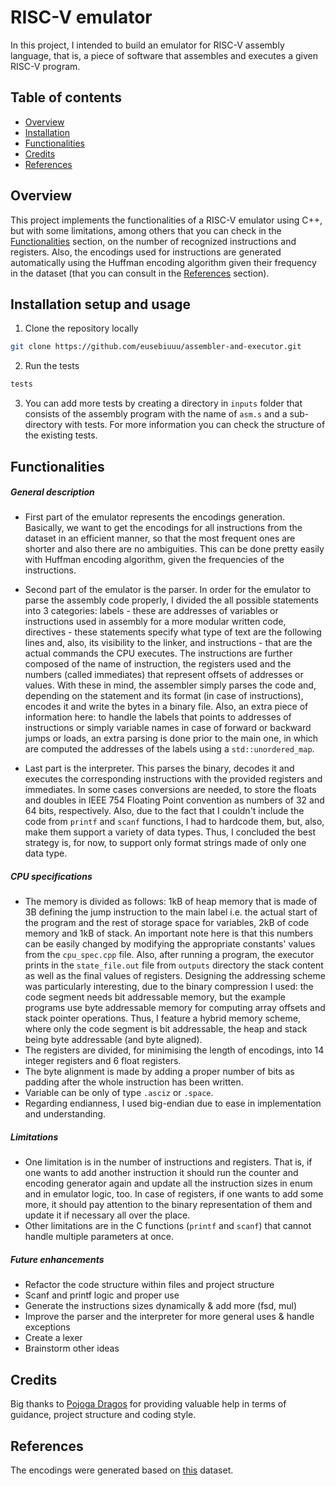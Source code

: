 # RISC-V emulator
In this project, I intended to build an emulator for RISC-V assembly language, that is, a piece of software that assembles and executes a given RISC-V program.

## Table of contents
- [Overview](#overview)
- [Installation](#installation-setup-and-usage)
- [Functionalities](#functionalities)
- [Credits](#credits)
- [References](#references)

## Overview
This project implements the functionalities of a RISC-V emulator using C++, but with some limitations, among others that you can check in the [Functionalities](#functionalities) section, on the number of recognized instructions and registers. Also, the encodings used for instructions are generated automatically using the Huffman encoding algorithm given their frequency in the dataset (that you can consult in the [References](#references) section).

## Installation setup and usage
1. Clone the repository locally
```sh
git clone https://github.com/eusebiuuu/assembler-and-executor.git
```
2. Run the tests
```sh
tests
```
3. You can add more tests by creating a directory in `inputs` folder that consists of the assembly program with the name of `asm.s` and a sub-directory with tests. For more information you can check the structure of the existing tests.


## Functionalities
##### General description
* First part of the emulator represents the encodings generation. Basically, we want to get the encodings for all instructions from the dataset in an efficient manner, so that the most frequent ones are shorter and also there are no ambiguities. This can be done pretty easily with Huffman encoding algorithm, given the frequencies of the instructions.

* Second part of the emulator is the parser. In order for the emulator to parse the assembly code properly, I divided the all possible statements into 3 categories: labels - these are addresses of variables or instructions used in assembly for a more modular written code, directives - these statements specify what type of text are the following lines and, also, its visibility to the linker, and instructions - that are the actual commands the CPU executes. The instructions are further composed of the name of instruction, the registers used and the numbers (called immediates) that represent offsets of addresses or values. With these in mind, the assembler simply parses the code and, depending on the statement and its format (in case of instructions), encodes it and write the bytes in a binary file. Also, an extra piece of information here: to handle the labels that points to addresses of instructions or simply variable names in case of forward or backward jumps or loads, an extra parsing is done prior to the main one, in which are computed the addresses of the labels using a `std::unordered_map`.

* Last part is the interpreter. This parses the binary, decodes it and executes the corresponding instructions with the provided registers and immediates. In some cases conversions are needed, to store the floats and doubles in IEEE 754 Floating Point convention as numbers of 32 and 64 bits, respectively. Also, due to the fact that I couldn't include the code from `printf` and `scanf` functions, I had to hardcode them, but, also, make them support a variety of data types. Thus, I concluded the best strategy is, for now, to support only format strings made of only one data type.

##### CPU specifications
* The memory is divided as follows: 1kB of heap memory that is made of 3B defining the jump instruction to the main label i.e. the actual start of the program and the rest of storage space for variables, 2kB of code memory and 1kB of stack. An important note here is that this numbers can be easily changed by modifying the appropriate constants' values from the `cpu_spec.cpp` file. Also, after running a program, the executor prints in the `state_file.out` file from `outputs` directory the stack content as well as the final values of registers. Designing the addressing scheme was particularly interesting, due to the binary compression I used: the code segment needs bit addressable memory, but the example programs use byte addressable memory for computing array offsets and stack pointer operations. Thus, I feature a hybrid memory scheme, where only the code segment is bit addressable, the heap and stack being byte addressable (and byte aligned).
* The registers are divided, for minimising the length of encodings, into 14 integer registers and 6 float registers.
* The byte alignment is made by adding a proper number of bits as padding after the whole instruction has been written.
* Variable can be only of type `.asciz` or `.space`.
* Regarding endianness, I used big-endian due to ease in implementation and understanding.

##### Limitations
* One limitation is in the number of instructions and registers. That is, if one wants to add another instruction it should run the counter and encoding generator again and update all the instruction sizes in enum and in emulator logic, too. In case of registers, if one wants to add some more, it should pay attention to the binary representation of them and update it if necessary all over the place.
* Other limitations are in the C functions (`printf` and `scanf`) that cannot handle multiple parameters at once.

##### Future enhancements
* Refactor the code structure within files and project structure
* Scanf and printf logic and proper use
* Generate the instructions sizes dynamically & add more (fsd, mul)
* Improve the parser and the interpreter for more general uses & handle exceptions
* Create a lexer
* Brainstorm other ideas

## Credits
Big thanks to [Pojoga Dragos](https://github.com/Dragos-Florin-Pojoga) for providing valuable help in terms of guidance, project structure and coding style.

## References
The encodings were generated based on [this](https://marz.utk.edu/my-courses/cosc230/book/example-risc-v-assembly-programs/) dataset.

